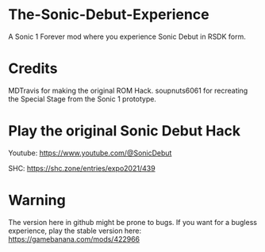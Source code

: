# The-Sonic-Debut-Experience
A Sonic 1 Forever mod where you experience Sonic Debut in RSDK form.

# Credits
MDTravis for making the original ROM Hack. soupnuts6061 for recreating the Special Stage from the Sonic 1 prototype.

# Play the original Sonic Debut Hack
Youtube: https://www.youtube.com/@SonicDebut

SHC: https://shc.zone/entries/expo2021/439

# Warning
The version here in github might be prone to bugs. If you want for a bugless experience, play the stable version here:
https://gamebanana.com/mods/422966
